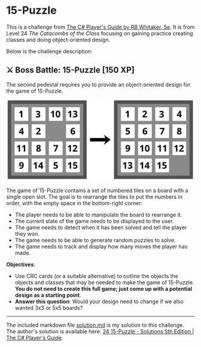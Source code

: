 # 15-Puzzle

This is a challenge from [The C# Player's Guide by RB Whitaker, 5e](https://csharpplayersguide.com/). It is from Level 24 *The Catacombs of the Class* focusing on gaining practice creating classes and doing object-oriented design.

Below is the challenge description:

## ⚔ Boss Battle: 15-Puzzle [150 XP]
The second pedestal requires you to provide an object-oriented design for the game of 15-Puzzle.

![Challenge 15-Puzzle Example Image](challenge-image.png)

The game of 15-Puzzle contains a set of numbered tiles on a board with a single open slot. The goal is to rearrange the tiles to put the numbers in order, with the empty space in the bottom-right corner.
- The player needs to be able to manipulate the board to rearrange it.
- The current state of the game needs to be displayed to the user.
- The game needs to detect when it has been solved and tell the player they won.
- The game needs to be able to generate random puzzles to solve.
- The game needs to track and display how many moves the player has made.

**Objectives**:
- Use CRC cards (or a suitable alternative) to outline the objects the objects and classes that may be needed to make the game of 15-Puzzle. **You do not need to create this full game; just come up with a potential design as a starting point**.
- **Answer this question**: Would your design need to change if we also wanted 3x3 or 5x5 boards?
***

The included markdown file [solution.md](solution.md) is my solution to this challenge. The author's solution is available here: [24 15-Puzzle - Solutions 5th Edition | The C# Player's Guide](https://csharpplayersguide.com/solutions/5th-edition/fifteen-puzzle).
